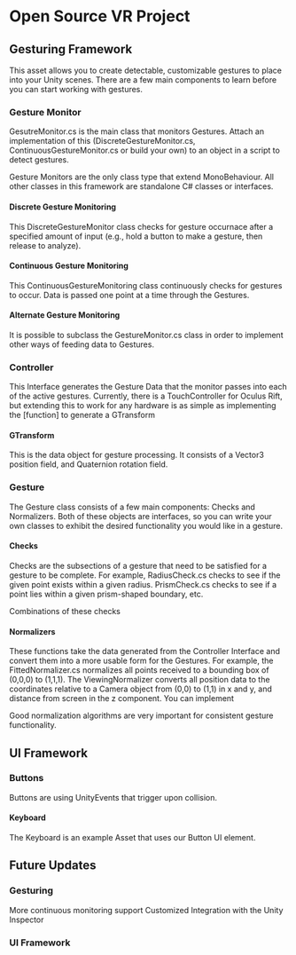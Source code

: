 # Open Source VR Project

## Gesturing Framework
This asset allows you to create detectable, customizable gestures to place into your Unity scenes. There are a few main components to learn before you can start working with gestures.

### Gesture Monitor
GesutreMonitor.cs is the main class that monitors Gestures. Attach an implementation of this (DiscreteGestureMonitor.cs, ContinuousGestureMonitor.cs or build your own) to an object in a script to detect gestures.

Gesture Monitors are the only class type that extend MonoBehaviour. All other classes in this framework are standalone C# classes or interfaces. 

#### Discrete Gesture Monitoring
This DiscreteGestureMonitor class checks for gesture occurnace after a specified amount of input (e.g., hold a button to make a gesture, then release to analyze).

#### Continuous Gesture Monitoring
This ContinuousGestureMonitoring class continuously checks for gestures to occur. Data is passed one point at a time through the Gestures. 

#### Alternate Gesture Monitoring
It is possible to subclass the GestureMonitor.cs class in order to implement other ways of feeding data to Gestures.

### Controller
This Interface generates the Gesture Data that the monitor passes into each of the active gestures. Currently, there is a TouchController for Oculus Rift, but extending this to work for any hardware is as simple as implementing the [function] to generate a GTransform

#### GTransform
This is the data object for gesture processing. It consists of a Vector3 position field, and Quaternion rotation field. 

### Gesture
The Gesture class consists of a few main components: Checks and Normalizers. Both of these objects are interfaces, so you can write your own classes to exhibit the desired functionality you would like in a gesture.

#### Checks
Checks are the subsections of a gesture that need to be satisfied for a gesture to be complete. For example, RadiusCheck.cs checks to see if the given point exists within a given radius. PrismCheck.cs checks to see if a point lies within a given prism-shaped boundary, etc. 

Combinations of these checks

#### Normalizers
These functions take the data generated from the Controller Interface and convert them into a more usable form for the Gestures. For example, the FittedNormalizer.cs normalizes all points received to a bounding box of (0,0,0) to (1,1,1). The ViewingNormalizer converts all position data to the coordinates relative to a Camera object from (0,0) to (1,1) in x and y, and distance from screen in the z component. You can implement

Good normalization algorithms are very important for consistent gesture functionality. 

## UI Framework

### Buttons
Buttons are using UnityEvents that trigger upon collision.

#### Keyboard
The Keyboard is an example Asset that uses our Button UI element.

## Future Updates
### Gesturing
More continuous monitoring support
Customized Integration with the Unity Inspector
### UI Framework
